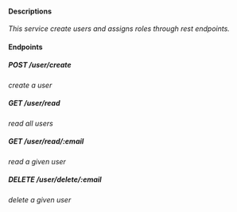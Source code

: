 #### Descriptions 
_This service create users and assigns roles through rest endpoints._


#### Endpoints

##### POST /user/create
_create a user_

##### GET /user/read
_read all users_

##### GET /user/read/:email
_read a given user_

##### DELETE /user/delete/:email
_delete a given user_

